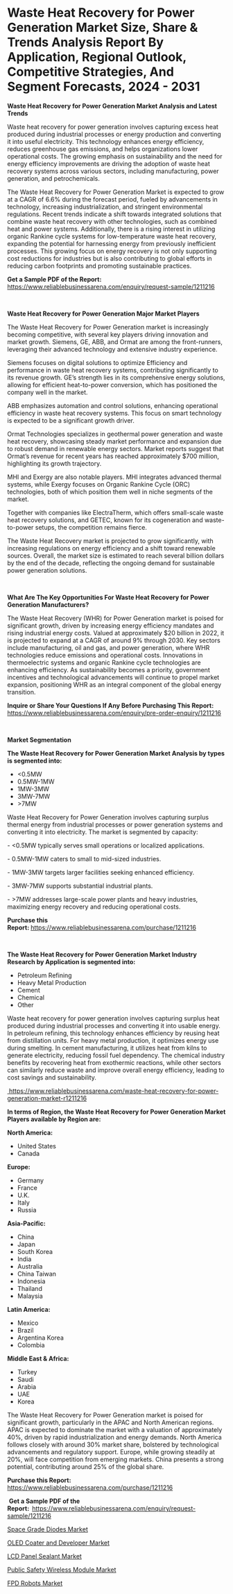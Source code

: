 <p><h1>Waste Heat Recovery for Power Generation Market Size, Share & Trends Analysis Report By Application, Regional Outlook, Competitive Strategies, And Segment Forecasts, 2024 - 2031</h1></p><p><strong>Waste Heat Recovery for Power Generation Market Analysis and Latest Trends</strong></p>
<p><p>Waste heat recovery for power generation involves capturing excess heat produced during industrial processes or energy production and converting it into useful electricity. This technology enhances energy efficiency, reduces greenhouse gas emissions, and helps organizations lower operational costs. The growing emphasis on sustainability and the need for energy efficiency improvements are driving the adoption of waste heat recovery systems across various sectors, including manufacturing, power generation, and petrochemicals.</p><p>The Waste Heat Recovery for Power Generation Market is expected to grow at a CAGR of 6.6% during the forecast period, fueled by advancements in technology, increasing industrialization, and stringent environmental regulations. Recent trends indicate a shift towards integrated solutions that combine waste heat recovery with other technologies, such as combined heat and power systems. Additionally, there is a rising interest in utilizing organic Rankine cycle systems for low-temperature waste heat recovery, expanding the potential for harnessing energy from previously inefficient processes. This growing focus on energy recovery is not only supporting cost reductions for industries but is also contributing to global efforts in reducing carbon footprints and promoting sustainable practices.</p></p>
<p><strong>Get a Sample PDF of the Report:&nbsp;</strong> <a href="https://www.reliablebusinessarena.com/enquiry/request-sample/1211216?utm_campaign=1551&utm_medium=2&utm_source=Github&utm_content=ia&utm_term=13102024&utm_id=waste-heat-recovery-for-power-generation">https://www.reliablebusinessarena.com/enquiry/request-sample/1211216</a></p>
<p>&nbsp;</p>
<p><strong>Waste Heat Recovery for Power Generation Major Market Players</strong></p>
<p><p>The Waste Heat Recovery for Power Generation market is increasingly becoming competitive, with several key players driving innovation and market growth. Siemens, GE, ABB, and Ormat are among the front-runners, leveraging their advanced technology and extensive industry experience. </p><p>Siemens focuses on digital solutions to optimize Efficiency and performance in waste heat recovery systems, contributing significantly to its revenue growth. GE’s strength lies in its comprehensive energy solutions, allowing for efficient heat-to-power conversion, which has positioned the company well in the market.</p><p>ABB emphasizes automation and control solutions, enhancing operational efficiency in waste heat recovery systems. This focus on smart technology is expected to be a significant growth driver. </p><p>Ormat Technologies specializes in geothermal power generation and waste heat recovery, showcasing steady market performance and expansion due to robust demand in renewable energy sectors. Market reports suggest that Ormat’s revenue for recent years has reached approximately $700 million, highlighting its growth trajectory.</p><p>MHI and Exergy are also notable players. MHI integrates advanced thermal systems, while Exergy focuses on Organic Rankine Cycle (ORC) technologies, both of which position them well in niche segments of the market. </p><p>Together with companies like ElectraTherm, which offers small-scale waste heat recovery solutions, and GETEC, known for its cogeneration and waste-to-power setups, the competition remains fierce. </p><p>The Waste Heat Recovery market is projected to grow significantly, with increasing regulations on energy efficiency and a shift toward renewable sources. Overall, the market size is estimated to reach several billion dollars by the end of the decade, reflecting the ongoing demand for sustainable power generation solutions.</p></p>
<p>&nbsp;</p>
<p><strong>What Are The Key Opportunities For Waste Heat Recovery for Power Generation Manufacturers?</strong></p>
<p><p>The Waste Heat Recovery (WHR) for Power Generation market is poised for significant growth, driven by increasing energy efficiency mandates and rising industrial energy costs. Valued at approximately $20 billion in 2022, it is projected to expand at a CAGR of around 9% through 2030. Key sectors include manufacturing, oil and gas, and power generation, where WHR technologies reduce emissions and operational costs. Innovations in thermoelectric systems and organic Rankine cycle technologies are enhancing efficiency. As sustainability becomes a priority, government incentives and technological advancements will continue to propel market expansion, positioning WHR as an integral component of the global energy transition.</p></p>
<p><strong>Inquire or Share Your Questions If Any Before Purchasing This Report:</strong> <a href="https://www.reliablebusinessarena.com/enquiry/pre-order-enquiry/1211216?utm_campaign=1551&utm_medium=2&utm_source=Github&utm_content=ia&utm_term=13102024&utm_id=waste-heat-recovery-for-power-generation">https://www.reliablebusinessarena.com/enquiry/pre-order-enquiry/1211216</a></p>
<p>&nbsp;</p>
<p><strong>Market Segmentation</strong></p>
<p><strong>The Waste Heat Recovery for Power Generation Market Analysis by types is segmented into:</strong></p>
<p><ul><li><0.5MW</li><li>0.5MW-1MW</li><li>1MW-3MW</li><li>3MW-7MW</li><li>>7MW</li></ul></p>
<p><p>Waste Heat Recovery for Power Generation involves capturing surplus thermal energy from industrial processes or power generation systems and converting it into electricity. The market is segmented by capacity: </p><p>- <0.5MW typically serves small operations or localized applications.</p><p>- 0.5MW-1MW caters to small to mid-sized industries.</p><p>- 1MW-3MW targets larger facilities seeking enhanced efficiency.</p><p>- 3MW-7MW supports substantial industrial plants.</p><p>- >7MW addresses large-scale power plants and heavy industries, maximizing energy recovery and reducing operational costs.</p></p>
<p><strong>Purchase this Report:&nbsp;</strong><a href="https://www.reliablebusinessarena.com/purchase/1211216?utm_campaign=1551&utm_medium=2&utm_source=Github&utm_content=ia&utm_term=13102024&utm_id=waste-heat-recovery-for-power-generation">https://www.reliablebusinessarena.com/purchase/1211216</a></p>
<p>&nbsp;</p>
<p><strong>The Waste Heat Recovery for Power Generation Market Industry Research by Application is segmented into:</strong></p>
<p><ul><li>Petroleum Refining</li><li>Heavy Metal Production</li><li>Cement</li><li>Chemical</li><li>Other</li></ul></p>
<p><p>Waste heat recovery for power generation involves capturing surplus heat produced during industrial processes and converting it into usable energy. In petroleum refining, this technology enhances efficiency by reusing heat from distillation units. For heavy metal production, it optimizes energy use during smelting. In cement manufacturing, it utilizes heat from kilns to generate electricity, reducing fossil fuel dependency. The chemical industry benefits by recovering heat from exothermic reactions, while other sectors can similarly reduce waste and improve overall energy efficiency, leading to cost savings and sustainability.</p></p>
<p><a href="https://www.reliablebusinessarena.com/waste-heat-recovery-for-power-generation-market-r1211216?utm_campaign=1551&utm_medium=2&utm_source=Github&utm_content=ia&utm_term=13102024&utm_id=waste-heat-recovery-for-power-generation">&nbsp;https://www.reliablebusinessarena.com/waste-heat-recovery-for-power-generation-market-r1211216</a></p>
<p><strong>In terms of Region, the Waste Heat Recovery for Power Generation Market Players available by Region are:</strong></p>
<p>
    <p> <strong> North America: </strong>
        <ul>
            <li>United States</li>
            <li>Canada</li>
        </ul>
        </p> 
    <p> <strong> Europe: </strong>
        <ul>
            <li>Germany</li>
            <li>France</li>
            <li>U.K.</li>
            <li>Italy</li>
            <li>Russia</li>
        </ul>
        </p> 
    <p> <strong> Asia-Pacific: </strong>
        <ul>
            <li>China</li>
            <li>Japan</li>
            <li>South Korea</li>
            <li>India</li>
            <li>Australia</li>
            <li>China Taiwan</li>
            <li>Indonesia</li>
            <li>Thailand</li>
            <li>Malaysia</li>
        </ul>
        </p> 
    <p> <strong> Latin America: </strong>
        <ul>
            <li>Mexico</li>
            <li>Brazil</li>
            <li>Argentina Korea</li>
            <li>Colombia</li>
        </ul>
        </p> 
    <p> <strong> Middle East & Africa: </strong>
        <ul>
            <li>Turkey</li>
            <li>Saudi</li>
            <li>Arabia</li>
            <li>UAE</li>
            <li>Korea</li>
        </ul>
    </p>
    </p>
<p><p>The Waste Heat Recovery for Power Generation market is poised for significant growth, particularly in the APAC and North American regions. APAC is expected to dominate the market with a valuation of approximately 40%, driven by rapid industrialization and energy demands. North America follows closely with around 30% market share, bolstered by technological advancements and regulatory support. Europe, while growing steadily at 20%, will face competition from emerging markets. China presents a strong potential, contributing around 25% of the global share.</p></p>
<p><strong>Purchase this Report: </strong><a href="https://www.reliablebusinessarena.com/purchase/1211216?utm_campaign=1551&utm_medium=2&utm_source=Github&utm_content=ia&utm_term=13102024&utm_id=waste-heat-recovery-for-power-generation">https://www.reliablebusinessarena.com/purchase/1211216</a></p>
<p>&nbsp;<strong>Get a Sample PDF of the Report:&nbsp;&nbsp;</strong><a href="https://www.reliablebusinessarena.com/enquiry/request-sample/1211216?utm_campaign=1551&utm_medium=2&utm_source=Github&utm_content=ia&utm_term=13102024&utm_id=waste-heat-recovery-for-power-generation">https://www.reliablebusinessarena.com/enquiry/request-sample/1211216</a></p>
<p><strong></strong></p>
<p><p><a href="https://www.linkedin.com/pulse/future-trends-global-space-grade-diodes-market-insights-analysis-ceqyf?utm_campaign=1551&utm_medium=2&utm_source=Github&utm_content=ia&utm_term=13102024&utm_id=waste-heat-recovery-for-power-generation">Space Grade Diodes Market</a></p><p><a href="https://www.linkedin.com/pulse/global-oled-coater-developer-market-trends-analysis-future-l4pcf?utm_campaign=1551&utm_medium=2&utm_source=Github&utm_content=ia&utm_term=13102024&utm_id=waste-heat-recovery-for-power-generation">OLED Coater and Developer Market</a></p><p><a href="https://www.linkedin.com/pulse/decoding-lcd-panel-sealant-market-signals-growth-algorithms-e5xbf?utm_campaign=1551&utm_medium=2&utm_source=Github&utm_content=ia&utm_term=13102024&utm_id=waste-heat-recovery-for-power-generation">LCD Panel Sealant Market</a></p><p><a href="https://www.linkedin.com/pulse/strategic-market-insights-navigating-global-public-safety-tuylf?utm_campaign=1551&utm_medium=2&utm_source=Github&utm_content=ia&utm_term=13102024&utm_id=waste-heat-recovery-for-power-generation">Public Safety Wireless Module Market</a></p><p><a href="https://www.linkedin.com/pulse/fpd-robots-landscape-product-spectrum-market-trajectories-lw5xf?utm_campaign=1551&utm_medium=2&utm_source=Github&utm_content=ia&utm_term=13102024&utm_id=waste-heat-recovery-for-power-generation">FPD Robots Market</a></p></p>